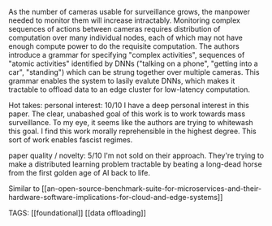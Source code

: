 As the number of cameras usable for surveillance grows, the manpower needed to monitor them will increase intractably. Monitoring complex sequences of actions between cameras requires distribution of computation over many individual nodes, each of which may not have enough compute power to do the requisite computation. The authors introduce a grammar for specifying "complex activities", sequences of "atomic activities" identified by DNNs ("talking on a phone", "getting into a car", "standing") which can be strung together over multiple cameras. This grammar enables the system to lasily evalute DNNs, which makes it tractable to offload data to an edge cluster for low-latency computation.

Hot takes:
personal interest: 10/10
I have a deep personal interest in this paper. The clear, unabashed goal of this work is to work towards mass surveillance. To my eye, it seems like the authors are trying to whitewash this goal. I find this work morally reprehensible in the highest degree. This sort of work enables fascist regimes.

paper quality / novelty: 5/10
I'm not sold on their approach. They're trying to make a distributed learning problem tractable by beating a long-dead horse from the first golden age of AI back to life.

Similar to [[an-open-source-benchmark-suite-for-microservices-and-their-hardware-software-implications-for-cloud-and-edge-systems]]

TAGS: [[foundational]] [[data offloading]]